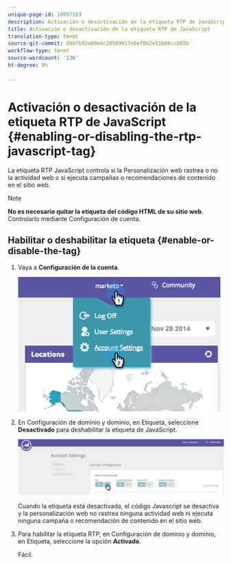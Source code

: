 ```yaml
---
unique-page-id: 10097163
description: Activación o desactivación de la etiqueta RTP de JavaScript - Documentos de marketing - Documentación del producto
title: Activación o desactivación de la etiqueta RTP de JavaScript
translation-type: tm+mt
source-git-commit: d88fb92a00e4c20509617e6ef8b2e51b66cc085b
workflow-type: tm+mt
source-wordcount: '136'
ht-degree: 0%

---
```



# Activación o desactivación de la etiqueta RTP de JavaScript {#enabling-or-disabling-the-rtp-javascript-tag}

La etiqueta RTP JavaScript controla si la Personalización web rastrea o no la actividad web o si ejecuta campañas o recomendaciones de contenido en el sitio web.

>[!NOTE]
>
>**No es necesario quitar la etiqueta del código HTML de su sitio web.** Controlarlo mediante Configuración de cuenta.

## Habilitar o deshabilitar la etiqueta {#enable-or-disable-the-tag}

1. Vaya a **Configuración de la cuenta**.

   ![](assets/image2014-12-1-23-3a3-3a12.png)

1. En Configuración de dominio y dominio, en Etiqueta, seleccione **Desactivado** para deshabilitar la etiqueta de JavaScript.

   ![](assets/account-settings-domain-tag.jpg)

   Cuando la etiqueta está desactivada, el código Javascript se desactiva y la personalización web no rastrea ninguna actividad web ni ejecuta ninguna campaña o recomendación de contenido en el sitio web.

1. Para habilitar la etiqueta RTP, en Configuración de dominio y dominio, en Etiqueta, seleccione la opción **Activado**.

   Fácil.


